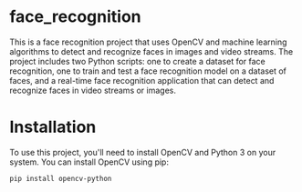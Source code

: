 # face_recognition

This is a face recognition project that uses OpenCV and machine learning algorithms to detect and recognize faces in images and video streams. The project includes two Python scripts: one to create a dataset for face recognition, one to train and test a face recognition model on a dataset of faces, and a real-time face recognition application that can detect and recognize faces in video streams or images.


# Installation

To use this project, you'll need to install OpenCV and Python 3 on your system. You can install OpenCV using pip:

```
pip install opencv-python

```
